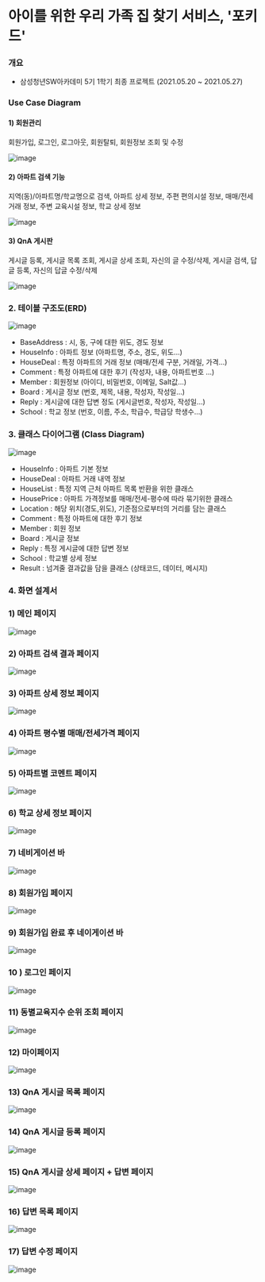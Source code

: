 # 아이를 위한 우리 가족 집 찾기 서비스, '포키드'

### 개요

- 삼성청년SW아카데미 5기 1학기 최종 프로젝트 (2021.05.20 ~ 2021.05.27)

### Use Case Diagram

#### 1) 회원관리

회원가입, 로그인, 로그아웃, 회원탈퇴, 회원정보 조회 및 수정

![image](https://user-images.githubusercontent.com/44252639/121977949-1aafa400-cdc2-11eb-9107-602663a72a70.png)

#### 2) 아파트 검색 기능

지역(동)/아파트명/학교명으로 검색, 아파트 상세 정보, 주편 편의시설 정보, 매매/전세 거래 정보, 주변 교육시설 정보, 학교 상세 정보

![image](https://user-images.githubusercontent.com/44252639/121978023-4468cb00-cdc2-11eb-9c89-c86682c54d48.png)

#### 3) QnA 게시판

게시글 등록, 게시글 목록 조회, 게시글 상세 조회, 자신의 글 수정/삭제, 게시글 검색, 답글 등록, 자신의 답글 수정/삭제

![image](https://user-images.githubusercontent.com/44252639/121978070-606c6c80-cdc2-11eb-90d6-0a79779082d8.png)

### 2. 테이블 구조도(ERD)

![image](https://user-images.githubusercontent.com/44252639/121978088-6b270180-cdc2-11eb-9da9-12d40aae0310.png)

- BaseAddress : 시, 동, 구에 대한 위도, 경도 정보
- HouseInfo : 아파트 정보 (아파트명, 주소, 경도, 위도...)
- HouseDeal : 특정 아파트의 거래 정보 (매매/전세 구분, 거래일, 가격...)
- Comment : 특정 아파트에 대한 후기 (작성자, 내용, 아파트번호 ...)
- Member : 회원정보 (아이디, 비밀번호, 이메일, Salt값...)
- Board : 게시글 정보 (번호, 제목, 내용, 작성자, 작성일...)
- Reply : 게시글에 대한 답변 정도 (게시글번호, 작성자, 작성일...)
- School : 학교 정보 (번호, 이름, 주소, 학급수, 학급당 학생수...)

### 3. 클래스 다이어그램 (Class Diagram)

![image](https://user-images.githubusercontent.com/44252639/121978116-7d08a480-cdc2-11eb-9297-15f2774b8336.png)

- HouseInfo : 아파트 기본 정보
- HouseDeal : 아파트 거래 내역 정보
- HouseList : 특정 지역 근처 아파트 목록 반환을 위한 클래스
- HousePrice : 아파트 가격정보를 매매/전세-평수에 따라 묶기위한 클래스
- Location : 해당 위치(경도,위도), 기준점으로부터의 거리를 담는 클래스
- Comment : 특정 아파트에 대한 후기 정보
- Member : 회원 정보
- Board : 게시글 정보
- Reply : 특정 게시글에 대한 답변 정보
- School : 학교별 상세 정보
- Result : 넘겨줄 결과값을 담을 클래스 (상태코드, 데이터, 메시지)


### 4. 화면 설계서

### 1) 메인 페이지

![image](https://user-images.githubusercontent.com/44252639/121978137-87c33980-cdc2-11eb-99ed-7e01636d572d.png)

### 2) 아파트 검색 결과 페이지

![image](https://user-images.githubusercontent.com/44252639/121978149-8eea4780-cdc2-11eb-99d8-b3ee5cd0dd58.png)

### 3) 아파트 상세 정보 페이지

![image](https://user-images.githubusercontent.com/44252639/121978166-96a9ec00-cdc2-11eb-9fa9-1867376f952b.png)

### 4) 아파트 평수별 매매/전세가격 페이지

![image](https://user-images.githubusercontent.com/44252639/121978181-9c9fcd00-cdc2-11eb-9933-afcf3229df40.png)

### 5) 아파트별 코멘트 페이지

![image](https://user-images.githubusercontent.com/44252639/121978205-a6293500-cdc2-11eb-9fd1-6da07abc094f.png)

### 6) 학교 상세 정보 페이지

![image](https://user-images.githubusercontent.com/44252639/121978218-b04b3380-cdc2-11eb-838b-9c846c7cd683.png)

### 7) 네비게이션 바

![image](https://user-images.githubusercontent.com/44252639/121978228-b8a36e80-cdc2-11eb-9b19-0d339b1f76b5.png)

### 8) 회원가입 페이지

![image](https://user-images.githubusercontent.com/44252639/121978235-be00b900-cdc2-11eb-9d18-fae7ef891d9d.png)

### 9) 회원가입 완료 후 네이게이션 바

![image](https://user-images.githubusercontent.com/44252639/121978249-c48f3080-cdc2-11eb-88fa-6af55ff4d64e.png)

### 10 ) 로그인 페이지

![image](https://user-images.githubusercontent.com/44252639/121978259-cb1da800-cdc2-11eb-9547-cd923fe0ddc4.png)

### 11) 동별교육지수 순위 조회 페이지

![image](https://user-images.githubusercontent.com/44252639/121978267-d1ac1f80-cdc2-11eb-9075-222573f80fd4.png)

### 12) 마이페이지

![image](https://user-images.githubusercontent.com/44252639/121978276-d7a20080-cdc2-11eb-9d55-1ca9f98541e5.png)

### 13) QnA 게시글 목록 페이지

![image](https://user-images.githubusercontent.com/44252639/121978288-dcff4b00-cdc2-11eb-9e04-96feeb37bf1e.png)

### 14) QnA 게시글 등록 페이지

![image](https://user-images.githubusercontent.com/44252639/121978301-e2f52c00-cdc2-11eb-94d7-b7c05982d66b.png)

### 15) QnA 게시글 상세 페이지 + 답변 페이지

![image](https://user-images.githubusercontent.com/44252639/121978308-e7b9e000-cdc2-11eb-9ea8-e536e9e8f24a.png)

### 16) 답변 목록 페이지

![image](https://user-images.githubusercontent.com/44252639/121978320-ec7e9400-cdc2-11eb-8c14-0444a153b980.png)

### 17) 답변 수정 페이지

![image](https://user-images.githubusercontent.com/44252639/121978341-f2747500-cdc2-11eb-961a-c6ef3c699386.png)